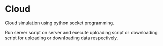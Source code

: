 # Cloud
Cloud simulation using python socket programming.

Run server script on server and execute uploading script or downloading script for uploading or downloading data respectively.
